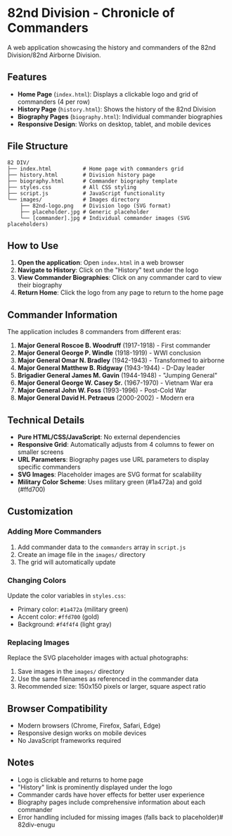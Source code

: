 # 82nd Division - Chronicle of Commanders

A web application showcasing the history and commanders of the 82nd Division/82nd Airborne Division.

## Features

- **Home Page** (`index.html`): Displays a clickable logo and grid of commanders (4 per row)
- **History Page** (`history.html`): Shows the history of the 82nd Division
- **Biography Pages** (`biography.html`): Individual commander biographies
- **Responsive Design**: Works on desktop, tablet, and mobile devices

## File Structure

```
82 DIV/
├── index.html          # Home page with commanders grid
├── history.html        # Division history page
├── biography.html      # Commander biography template
├── styles.css          # All CSS styling
├── script.js           # JavaScript functionality
└── images/             # Images directory
    ├── 82nd-logo.png   # Division logo (SVG format)
    ├── placeholder.jpg # Generic placeholder
    └── [commander].jpg # Individual commander images (SVG placeholders)
```

## How to Use

1. **Open the application**: Open `index.html` in a web browser
2. **Navigate to History**: Click on the "History" text under the logo
3. **View Commander Biographies**: Click on any commander card to view their biography
4. **Return Home**: Click the logo from any page to return to the home page

## Commander Information

The application includes 8 commanders from different eras:

1. **Major General Roscoe B. Woodruff** (1917-1918) - First commander
2. **Major General George P. Windle** (1918-1919) - WWI conclusion
3. **Major General Omar N. Bradley** (1942-1943) - Transformed to airborne
4. **Major General Matthew B. Ridgway** (1943-1944) - D-Day leader
5. **Brigadier General James M. Gavin** (1944-1948) - "Jumping General"
6. **Major General George W. Casey Sr.** (1967-1970) - Vietnam War era
7. **Major General John W. Foss** (1993-1996) - Post-Cold War
8. **Major General David H. Petraeus** (2000-2002) - Modern era

## Technical Details

- **Pure HTML/CSS/JavaScript**: No external dependencies
- **Responsive Grid**: Automatically adjusts from 4 columns to fewer on smaller screens
- **URL Parameters**: Biography pages use URL parameters to display specific commanders
- **SVG Images**: Placeholder images are SVG format for scalability
- **Military Color Scheme**: Uses military green (#1a472a) and gold (#ffd700)

## Customization

### Adding More Commanders

1. Add commander data to the `commanders` array in `script.js`
2. Create an image file in the `images/` directory
3. The grid will automatically update

### Changing Colors

Update the color variables in `styles.css`:
- Primary color: `#1a472a` (military green)
- Accent color: `#ffd700` (gold)
- Background: `#f4f4f4` (light gray)

### Replacing Images

Replace the SVG placeholder images with actual photographs:
1. Save images in the `images/` directory
2. Use the same filenames as referenced in the commander data
3. Recommended size: 150x150 pixels or larger, square aspect ratio

## Browser Compatibility

- Modern browsers (Chrome, Firefox, Safari, Edge)
- Responsive design works on mobile devices
- No JavaScript frameworks required

## Notes

- Logo is clickable and returns to home page
- "History" link is prominently displayed under the logo
- Commander cards have hover effects for better user experience
- Biography pages include comprehensive information about each commander
- Error handling included for missing images (falls back to placeholder)# 82div-enugu
